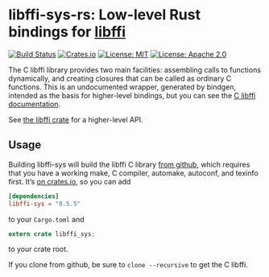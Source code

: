 # libffi-sys-rs: Low-level Rust bindings for [libffi](https://sourceware.org/libffi/)

[![Build Status](https://travis-ci.org/tov/libffi-sys-rs.svg?branch=master)](https://travis-ci.org/tov/libffi-sys-rs)
[![Crates.io](https://img.shields.io/crates/v/libffi-sys.svg?maxAge=2592000)](https://crates.io/crates/libffi-sys)
[![License: MIT](https://img.shields.io/badge/license-MIT-blue.svg)](LICENSE-MIT)
[![License: Apache 2.0](https://img.shields.io/badge/license-Apache_2.0-blue.svg)](LICENSE-APACHE)

The C libffi library provides two main facilities: assembling calls
to functions dynamically, and creating closures that can be called
as ordinary C functions. This is an undocumented wrapper, generated
by bindgen, intended as the basis for higher-level bindings, but you
can see the [C libffi
documentation](http://www.atmark-techno.com/~yashi/libffi.html).

See [the libffi crate](https://crates.io/crates/libffi/) for a
higher-level API.

## Usage

Building libffi-sys will build the libffi C library [from
github](https://github.com/libffi/libffi), which requires that you have
a working make, C compiler, automake, autoconf, and texinfo first.
It’s [on crates.io](https://crates.io/crates/libffi-sys), so you
can add

```toml
[dependencies]
libffi-sys = "0.5.5"
```

to your `Cargo.toml` and

```rust
extern crate libffi_sys;
```

to your crate root.

If you clone from github, be sure to `clone --recursive` to get the C
libffi.
